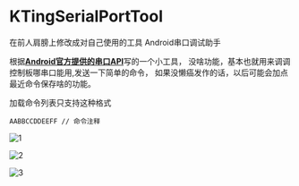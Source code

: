 # KTingSerialPortTool
在前人肩膀上修改成对自己使用的工具
Android串口调试助手

根据[**Android官方提供的串口API**](https://github.com/licheedev/Android-SerialPort-API)写的一个小工具，
没啥功能，基本也就用来调调控制板哪串口能用,发送一下简单的命令，
如果没懒癌发作的话，以后可能会加点最近命令保存啥的功能。


加载命令列表只支持这种格式
```
AABBCCDDEEFF // 命令注释
```

![1](https://raw.githubusercontent.com/licheedev/Android-SerialPort-Tool/master/pics/1.png)

![2](https://raw.githubusercontent.com/licheedev/Android-SerialPort-Tool/master/pics/2.png)

![3](https://raw.githubusercontent.com/licheedev/Android-SerialPort-Tool/master/pics/3.jpg)

